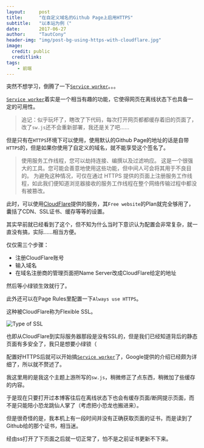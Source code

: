 ```yaml
---
layout:     post
title:      "在自定义域名的Github Page上启用HTTPS"
subtitle:   "以本站为例（"
date:       2017-06-27
author:     "TautCony"
header-img: "img/post-bg-using-https-with-cloudflare.jpg"
image:
  credit: public
  creditlink: 
tags:
    - 前端
---
```


突然不想学习，倒腾了一下[`Service worker`](https://developers.google.com/web/fundamentals/getting-started/primers/service-workers)。。。

<!--more-->

[`Service worker`](https://developers.google.com/web/fundamentals/getting-started/primers/service-workers)着实是一个相当有趣的功能，它使得网页在离线状态下也具备一定的可用性。

> 追记：似乎玩坏了，瞎改了下代码，每次打开网页都都缓存着旧的页面了，改了`sw.js`还不会重新部署，我还是关了吧……

但是只有在`HTTPS`环境下可以使用，使用默认的Github Page的地址的话是自带`HTTPS`的，但是如果你使用了自定义的域名，就不能享受这个签名了。

> 使用服务工作线程，您可以劫持连接、编撰以及过滤响应。 这是一个很强大的工具。您可能会善意地使用这些功能，但中间人可会将其用于不良目的。 为避免这种情况，可仅在通过 HTTPS 提供的页面上注册服务工作线程，如此我们便知道浏览器接收的服务工作线程在整个网络传输过程中都没有被篡改。

此时，可以使用[CloudFlare](https://www.cloudflare.com/)提供的服务，其`Free website`的Plan就完全够用了，囊括了CDN、SSL证书、缓存等等的设置。

其实早前就已经看到了这个，但不知为什么当时下意识认为配置会非常复杂，就一直没有搞，实际……相当方便。

仅仅需三个步骤：
- 注册CloudFlare账号
- 输入域名
- 在域名注册商的管理页面把Name Server改成CloudFlare给定的地址

然后等小绿锁生效就行了。

此外还可以在Page Rules里配置一下`Always use HTTPS`。

这种被CloudFlare称为Flexible SSL。

![Type of SSL](https://www.cloudflare.com/a/static/images/ssl/ssl.png)

也即从CloudFlare到实际服务器那段是没有SSL的，但是我们已经知道背后的静态页面有多安全了，我只是想要小绿锁（

配置好HTTPS后就可以开始搞[`Service worker`](https://developers.google.com/web/fundamentals/getting-started/primers/service-workers)了，Google提供的介绍已经颇为详细了，所以就不赘述了。

我这里用的是我这个主题上游所写的`sw.js`，稍微修正了点东西，稍微加了些缓存的内容。

于是现在只要打开过本博客往后在离线状态下也会有缓存页面/断网提示页面，而不是只能陪小恐龙跳仙人掌了（考虑把小恐龙也搬进来）。

但是很奇怪的是，我本机上有一段时间并没有正确获取页面的证书，而是读到了Github给的那个证书，相当迷。

经由ss打开了下页面之后就一切正常了，怕不是之前证书更新不下来。
